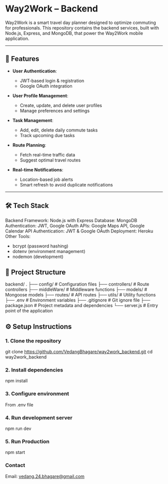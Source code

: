 # Way2Work – Backend

Way2Work is a smart travel day planner designed to optimize commuting for professionals. This repository contains the backend services, built with Node.js, Express, and MongoDB, that power the Way2Work mobile application.

---

## 🚀 Features
- **User Authentication**:  
  - JWT-based login & registration  
  - Google OAuth integration

- **User Profile Management**:  
  - Create, update, and delete user profiles  
  - Manage preferences and settings
    
- **Task Management**:  
  - Add, edit, delete daily commute tasks  
  - Track upcoming due tasks

- **Route Planning**:  
  - Fetch real-time traffic data 
  - Suggest optimal travel routes
    
- **Real-time Notifications**:  
  - Location-based job alerts  
  - Smart refresh to avoid duplicate notifications  

---

## 🛠️ Tech Stack
Backend Framework: Node.js with Express
Database: MongoDB
Authentication: JWT, Google OAuth
APIs: Google Maps API, Google Calendar API
Authentication: JWT & Google OAuth 
Deployment: Heroku
Other Tools:  
  - bcrypt (password hashing)  
  - dotenv (environment management)  
  - nodemon (development)

## 📂 Project Structure
backend/
.
├── config/           # Configuration files
├── controllers/      # Route controllers
├── middleWare/       # Middleware functions
├── models/           # Mongoose models
├── routes/           # API routes
├── utils/            # Utility functions
├── .env              # Environment variables
├── .gitignore        # Git ignore file
├── package.json      # Project metadata and dependencies
└── server.js         # Entry point of the application


## ⚙️ Setup Instructions

### 1. Clone the repository
git clone https://github.com/VedangBhagare/way2work_backend.git
cd way2work_backend

### 2. Install dependencies

npm install

### 3. Configure environment

From .env file

### 4. Run development server

npm run dev

### 5. Run Production

npm start

### Contact
Email: vedang.24.bhagare@gmail.com



